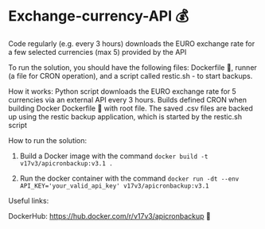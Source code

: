 # Exchange-currency-API 💰
Code regularly (e.g. every 3 hours) downloads the EURO exchange rate for a few selected currencies (max 5) provided by the API 

To run the solution, you should have the following files: Dockerfile 🐳, runner (a file for CRON operation), and a script called restic.sh - to start backups.

How it works: Python script downloads the EURO exchange rate for 5 currencies via an external API every 3 hours. Builds defined CRON when building Docker Dockerfile 🐳 with root file. The saved .csv files are backed up using the restic backup application, which is started by the restic.sh script

How to run the solution:

1) Build a Docker image with the command 
    `docker build -t v17v3/apicronbackup:v3.1 .`

2) Run the docker container with the command 
    `docker run -dt --env API_KEY='your_valid_api_key' v17v3/apicronbackup:v3.1`

Useful links:

DockerHub: https://hub.docker.com/r/v17v3/apicronbackup 🐳
